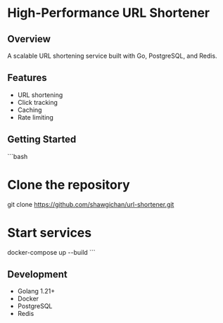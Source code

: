 # High-Performance URL Shortener

## Overview
A scalable URL shortening service built with Go, PostgreSQL, and Redis.

## Features
- URL shortening
- Click tracking
- Caching
- Rate limiting

## Getting Started
\`\`\`bash
# Clone the repository
git clone https://github.com/shawgichan/url-shortener.git

# Start services
docker-compose up --build
\`\`\`

## Development
- Golang 1.21+
- Docker
- PostgreSQL
- Redis
